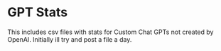 # GPT Stats
This includes csv files with stats for Custom Chat GPTs not created by OpenAI.
Initially ill try and post a file a day.
